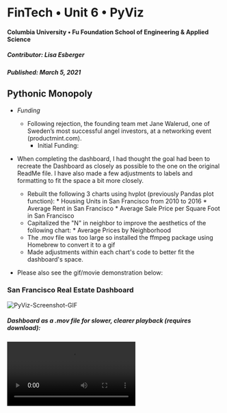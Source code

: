 # FinTech • Unit 6 • PyViz
#### Columbia University • Fu Foundation School of Engineering & Applied Science
##### Contributor:  Lisa Esberger
##### Published:  March 5, 2021

## Pythonic Monopoly
* *Funding*
	* Following rejection, the founding team met Jane Walerud, one of Sweden’s most successful angel investors, at a networking event (productmint.com).
		* Initial Funding:
* When completing the dashboard, I had thought the goal had been to recreate the Dashboard as closely as possible to the one on the original ReadMe file.  I have also made a few adjustments to labels and formatting to fit the space a bit more closely.  
  * Rebuilt the following 3 charts using hvplot (previously Pandas plot function):
        * Housing Units in San Francisco from 2010 to 2016
        * Average Rent in San Francisco
        * Average Sale Price per Square Foot in San Francisco
  * Capitalized the "N" in neighbor to improve the aesthetics of the following chart:
        * Average Prices by Neighborhood
  * The .mov file was too large so installed the ffmpeg package using Homebrew to convert it to a gif
  * Made adjustments within each chart's code to better fit the dashboard's space.
  
* Please also see the gif/movie demonstration below:

### San Francisco Real Estate Dashboard
![PyViz-Screenshot-GIF](https://github.com/1monalisa1/06-PyViz/blob/9690c69cc22e3d0d5bc3ef6c6eaa4d7228637292/Data/FullMovie.gif)

##### Dashboard as a .mov file for slower, clearer playback (requires download):
![PyViz-Screenshot](https://github.com/1monalisa1/06-PyViz/blob/993e9d16d282eed8615f69211aeafae20fddb6c8/Lisa-06-PyViz.mov)
